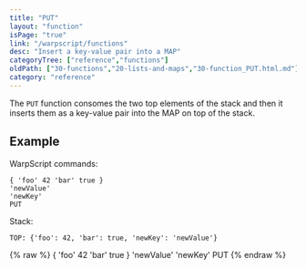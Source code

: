 ```yaml
---
title: "PUT"
layout: "function"
isPage: "true"
link: "/warpscript/functions"
desc: "Insert a key-value pair into a MAP"
categoryTree: ["reference","functions"]
oldPath: ["30-functions","20-lists-and-maps","30-function_PUT.html.md"]
category: "reference"
---
```

 

The `PUT` function consomes the two top elements of the stack and then it inserts them as a key-value pair into the MAP on top of the stack. 

## Example ##


WarpScript commands:

    { 'foo' 42 'bar' true }
    'newValue'
    'newKey'    
    PUT

Stack:    

    TOP: {'foo': 42, 'bar': true, 'newKey': 'newValue'}


{% raw %}
<warp10-warpscript-widget backend="{{backend}}"  exec-endpoint="{{execEndpoint}}">{ 'foo' 42 'bar' true }
'newValue'
'newKey'
PUT
</warp10-warpscript-widget>
{% endraw %}    
